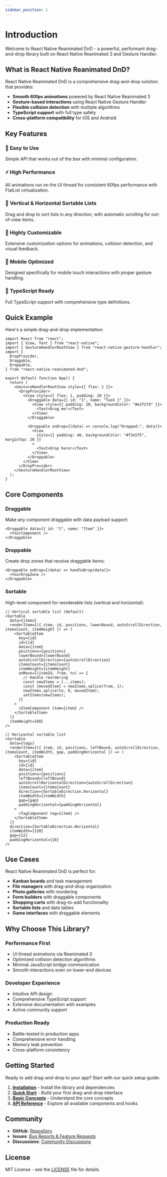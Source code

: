 ```yaml
---
sidebar_position: 1
---
```


# Introduction

Welcome to React Native Reanimated DnD - a powerful, performant drag-and-drop library built on React Native Reanimated 3 and Gesture Handler.

## What is React Native Reanimated DnD?

React Native Reanimated DnD is a comprehensive drag-and-drop solution that provides:

- **Smooth 60fps animations** powered by React Native Reanimated 3
- **Gesture-based interactions** using React Native Gesture Handler
- **Flexible collision detection** with multiple algorithms
- **TypeScript support** with full type safety
- **Cross-platform compatibility** for iOS and Android

## Key Features

### 🎯 **Easy to Use**

Simple API that works out of the box with minimal configuration.

### ⚡ **High Performance**

All animations run on the UI thread for consistent 60fps performance with FlatList virtualization.

### 📜 **Vertical & Horizontal Sortable Lists**

Drag and drop to sort lists in any direction, with automatic scrolling for out-of-view items.

### 🎨 **Highly Customizable**

Extensive customization options for animations, collision detection, and visual feedback.

### 📱 **Mobile Optimized**

Designed specifically for mobile touch interactions with proper gesture handling.

### 🔧 **TypeScript Ready**

Full TypeScript support with comprehensive type definitions.

## Quick Example

Here's a simple drag-and-drop implementation:

```tsx
import React from "react";
import { View, Text } from "react-native";
import { GestureHandlerRootView } from "react-native-gesture-handler";
import {
  DropProvider,
  Draggable,
  Droppable,
} from "react-native-reanimated-dnd";

export default function App() {
  return (
    <GestureHandlerRootView style={{ flex: 1 }}>
      <DropProvider>
        <View style={{ flex: 1, padding: 20 }}>
          <Draggable data={{ id: "1", name: "Task 1" }}>
            <View style={{ padding: 20, backgroundColor: "#e3f2fd" }}>
              <Text>Drag me!</Text>
            </View>
          </Draggable>

          <Droppable onDrop={(data) => console.log("Dropped:", data)}>
            <View
              style={{ padding: 40, backgroundColor: "#f3e5f5", marginTop: 20 }}
            >
              <Text>Drop here!</Text>
            </View>
          </Droppable>
        </View>
      </DropProvider>
    </GestureHandlerRootView>
  );
}
```

## Core Components

### Draggable

Make any component draggable with data payload support:

```tsx
<Draggable data={{ id: "1", name: "Item" }}>
  <YourComponent />
</Draggable>
```

### Droppable

Create drop zones that receive draggable items:

```tsx
<Droppable onDrop={(data) => handleDrop(data)}>
  <YourDropZone />
</Droppable>
```

### Sortable

High-level component for reorderable lists (vertical and horizontal):

```tsx
// Vertical sortable list (default)
<Sortable
  data={items}
  renderItem={({ item, id, positions, lowerBound, autoScrollDirection, itemsCount, itemHeight }) => (
    <SortableItem
      key={id}
      id={id}
      data={item}
      positions={positions}
      lowerBound={lowerBound}
      autoScrollDirection={autoScrollDirection}
      itemsCount={itemsCount}
      itemHeight={itemHeight}
      onMove={(itemId, from, to) => {
        // Handle reordering
        const newItems = [...items];
        const [movedItem] = newItems.splice(from, 1);
        newItems.splice(to, 0, movedItem);
        setItems(newItems);
      }}
    >
      <ItemComponent item={item} />
    </SortableItem>
  )}
  itemHeight={60}
/>

// Horizontal sortable list
<Sortable
  data={tags}
  renderItem={({ item, id, positions, leftBound, autoScrollDirection, itemsCount, itemWidth, gap, paddingHorizontal }) => (
    <SortableItem
      key={id}
      id={id}
      data={item}
      positions={positions}
      leftBound={leftBound}
      autoScrollHorizontalDirection={autoScrollDirection}
      itemsCount={itemsCount}
      direction={SortableDirection.Horizontal}
      itemWidth={itemWidth}
      gap={gap}
      paddingHorizontal={paddingHorizontal}
    >
      <TagComponent tag={item} />
    </SortableItem>
  )}
  direction={SortableDirection.Horizontal}
  itemWidth={120}
  gap={12}
  paddingHorizontal={16}
/>
```

## Use Cases

React Native Reanimated DnD is perfect for:

- **Kanban boards** and task management
- **File managers** with drag-and-drop organization
- **Photo galleries** with reordering
- **Form builders** with draggable components
- **Shopping carts** with drag-to-add functionality
- **Sortable lists** and data tables
- **Game interfaces** with draggable elements

## Why Choose This Library?

### Performance First

- UI thread animations via Reanimated 3
- Optimized collision detection algorithms
- Minimal JavaScript bridge communication
- Smooth interactions even on lower-end devices

### Developer Experience

- Intuitive API design
- Comprehensive TypeScript support
- Extensive documentation with examples
- Active community support

### Production Ready

- Battle-tested in production apps
- Comprehensive error handling
- Memory leak prevention
- Cross-platform consistency

## Getting Started

Ready to add drag-and-drop to your app? Start with our quick setup guide:

1. **[Installation](./getting-started/installation)** - Install the library and dependencies
2. **[Quick Start](./getting-started/quick-start)** - Build your first drag-and-drop interface
3. **[Basic Concepts](./getting-started/basic-concepts)** - Understand the core concepts
4. **[API Reference](./api/overview)** - Explore all available components and hooks

## Community

- **GitHub**: [Repository](https://github.com/your-repo/react-native-reanimated-dnd)
- **Issues**: [Bug Reports & Feature Requests](https://github.com/your-repo/react-native-reanimated-dnd/issues)
- **Discussions**: [Community Discussions](https://github.com/your-repo/react-native-reanimated-dnd/discussions)

## License

MIT License - see the [LICENSE](https://github.com/your-repo/react-native-reanimated-dnd/blob/main/LICENSE) file for details.
